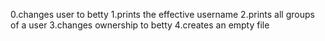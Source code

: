 0.changes user to betty
1.prints the effective username
2.prints all groups of a user
3.changes ownership to betty
4.creates an empty file
